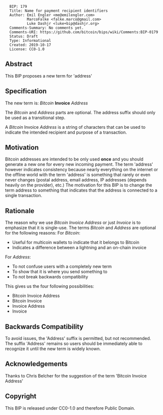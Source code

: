 ``` 
  BIP: 179
  Title: Name for payment recipient identifiers
  Author: Emil Engler <me@emilengler.com>
          MarcoFalke <falke.marco@gmail.com>
          Luke Dashjr <luke+bip@dashjr.org>
  Comments-Summary: No comments yet.
  Comments-URI: https://github.com/bitcoin/bips/wiki/Comments:BIP-0179
  Status: Draft
  Type: Informational
  Created: 2019-10-17
  License: CC0-1.0
```

## Abstract

This BIP proposes a new term for 'address'

## Specification

The new term is: *Bitcoin* **Invoice** *Address*

The *Bitcoin* and *Address* parts are optional. The address suffix
should only be used as a transitional step.

A *Bitcoin* Invoice *Address* is a string of characters that can be used
to indicate the intended recipient and purpose of a transaction.

## Motivation

Bitcoin addresses are intended to be only used **once** and you should
generate a new one for every new incoming payment. The term 'address'
however indicates consistency because nearly everything on the internet
or the offline world with the term 'address' is something that rarely or
even never changes (postal address, email address, IP addresses (depends
heavily on the provider), etc.) The motivation for this BIP is to change
the term address to something that indicates that the address is
connected to a single transaction.

## Rationale

The reason why we use *Bitcoin Invoice Address* or just *Invoice* is to
emphasize that it is single-use. The terms *Bitcoin* and *Address* are
optional for the following reasons: For *Bitcoin*:

  - Useful for multicoin wallets to indicate that it belongs to Bitcoin
  - Indicates a difference between a lightning and an on-chain invoice

For *Address*:

  - To not confuse users with a completely new term
  - To show that it is where you send something to
  - To not break backwards compatibility

This gives us the four following possibilities:

  - Bitcoin Invoice Address
  - Bitcoin Invoice
  - Invoice Address
  - Invoice

## Backwards Compatibility

To avoid issues, the 'Address' suffix is permitted, but not recommended.
The suffix 'Address' remains so users should be immediately able to
recognize it until the new term is widely known.

## Acknowledgements

Thanks to Chris Belcher for the suggestion of the term 'Bitcoin Invoice
Address'

## Copyright

This BIP is released under CC0-1.0 and therefore Public Domain.
